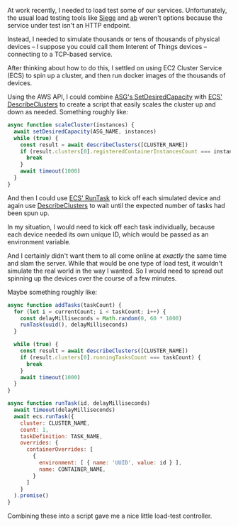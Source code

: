 At work recently, I needed to load test some of our services. Unfortunately,
the usual load testing tools like [Siege][siege] and [ab][ab] weren't options
because the service under test isn't an HTTP endpoint.

Instead, I needed to simulate thousands or tens of thousands of physical
devices – I suppose you could call them Interent of Things devices – connecting
to a TCP-based service.

After thinking about how to do this, I settled on using EC2 Cluster Service
(ECS) to spin up a cluster, and then run docker images of the thousands of
devices.

Using the AWS API, I could combine [ASG's
SetDesiredCapacity][set-desired-capacity] with [ECS'
DescribeClusters][describe-clusters] to create a script that easily scales the
cluster up and down as needed. Something roughly like:

```js
async function scaleCluster(instances) {
  await setDesiredCapacity(ASG_NAME, instances)
  while (true) {
    const result = await describeClusters([CLUSTER_NAME])
    if (result.clusters[0].registeredContainerInstancesCount === instances) {
      break
    }
    await timeout(1000)
  }
}
```

And then I could use [ECS' RunTask][run-task] to kick off each simulated device
and again use [DescribeClusters][describe-clusters] to wait until the expected
number of tasks had been spun up.

In my situation, I would need to kick off each task individually, because each
device needed its own unique ID, which would be passed as an environment
variable.

And I certainly didn't want them to all come online at _exactly_ the same time
and slam the server. While that would be one type of load test, it wouldn't
simulate the real world in the way I wanted. So I would need to spread out
spinning up the devices over the course of a few minutes.

Maybe something roughly like:

```js
async function addTasks(taskCount) {
  for (let i = currentCount; i < taskCount; i++) {
    const delayMilliseconds = Math.random(0, 60 * 1000)
    runTask(uuid(), delayMilliseconds)
  }

  while (true) {
    const result = await describeClusters([CLUSTER_NAME])
    if (result.clusters[0].runningTasksCount === taskCount) {
      break
    }
    await timeout(1000)
  }
}

async function runTask(id, delayMilliseconds)
  await timeout(delayMilliseconds)
  await ecs.runTask({
    cluster: CLUSTER_NAME,
    count: 1,
    taskDefinition: TASK_NAME,
    overrides: {
      containerOverrides: [
        {
          environment: [ { name: 'UUID', value: id } ],
          name: CONTAINER_NAME,
        }
      ]
    }
  ).promise()
}
```

Combining these into a script gave me a nice little load-test controller.

<script type="text/javascript" src="https://asciinema.org/a/bxfjcno8lahktd4os8q22v2qm.js" id="asciicast-bxfjcno8lahktd4os8q22v2qm" async></script>


[siege]: https://www.joedog.org/siege-home/
[ab]: https://httpd.apache.org/docs/2.4/programs/ab.html
[describe-clusters]: http://docs.aws.amazon.com/AmazonECS/latest/APIReference/API_DescribeClusters.html
[run-task]: http://docs.aws.amazon.com/AmazonECS/latest/APIReference/API_RunTask.html
[set-desired-capacity]: http://docs.aws.amazon.com/AutoScaling/latest/APIReference/API_SetDesiredCapacity.html
